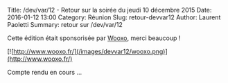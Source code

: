 Title: /dev/var/12 - Retour sur la soirée du jeudi 10 décembre 2015
Date: 2016-01-12 13:00
Category: Réunion
Slug: retour-devvar12
Author: Laurent Paoletti
Summary: retour sur /dev/var/12

Cette édition était sponsorisée par  [Wooxo](http://www.wooxo.fr/), merci beaucoup !

[![http://www.wooxo.fr/](/images/devvar12/wooxo.png)](http://www.wooxo.fr/)


Compte rendu en cours …